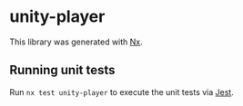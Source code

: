 # unity-player

This library was generated with [Nx](https://nx.dev).

## Running unit tests

Run `nx test unity-player` to execute the unit tests via [Jest](https://jestjs.io).
